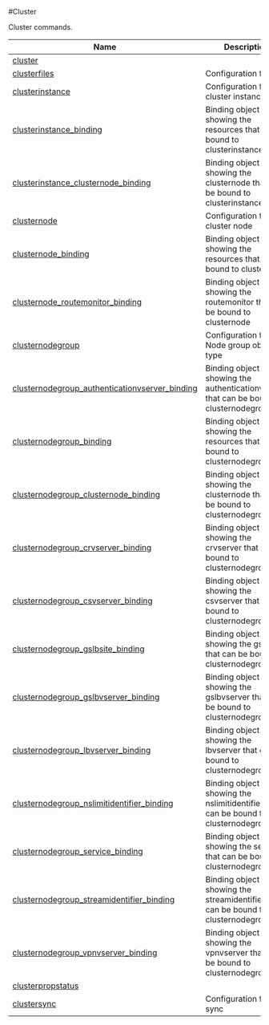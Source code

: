 #Cluster

Cluster commands.


<table><thead><tr><th>Name</th><th>Description</th></tr></thead><tbody><tr><td><a href=".././cluster/cluster/">cluster</a></td><td></td></tr><tr><td><a href=".././clusterfiles/clusterfiles/">clusterfiles</a></td><td>Configuration for files</td></tr><tr><td><a href=".././clusterinstance/clusterinstance/">clusterinstance</a></td><td>Configuration for cluster instance</td></tr><tr><td><a href=".././clusterinstance_binding/clusterinstance_binding/">clusterinstance_binding</a></td><td>Binding object showing the resources that can be bound to clusterinstance</td></tr><tr><td><a href=".././clusterinstance_clusternode_binding/clusterinstance_clusternode_binding/">clusterinstance_clusternode_binding</a></td><td>Binding object showing the clusternode that can be bound to clusterinstance</td></tr><tr><td><a href=".././clusternode/clusternode/">clusternode</a></td><td>Configuration for cluster node</td></tr><tr><td><a href=".././clusternode_binding/clusternode_binding/">clusternode_binding</a></td><td>Binding object showing the resources that can be bound to clusternode</td></tr><tr><td><a href=".././clusternode_routemonitor_binding/clusternode_routemonitor_binding/">clusternode_routemonitor_binding</a></td><td>Binding object showing the routemonitor that can be bound to clusternode</td></tr><tr><td><a href=".././clusternodegroup/clusternodegroup/">clusternodegroup</a></td><td>Configuration for Node group object type</td></tr><tr><td><a href=".././clusternodegroup_authenticationvserver_binding/clusternodegroup_authenticationvserver_binding/">clusternodegroup_authenticationvserver_binding</a></td><td>Binding object showing the authenticationvserver that can be bound to clusternodegroup</td></tr><tr><td><a href=".././clusternodegroup_binding/clusternodegroup_binding/">clusternodegroup_binding</a></td><td>Binding object showing the resources that can be bound to clusternodegroup</td></tr><tr><td><a href=".././clusternodegroup_clusternode_binding/clusternodegroup_clusternode_binding/">clusternodegroup_clusternode_binding</a></td><td>Binding object showing the clusternode that can be bound to clusternodegroup</td></tr><tr><td><a href=".././clusternodegroup_crvserver_binding/clusternodegroup_crvserver_binding/">clusternodegroup_crvserver_binding</a></td><td>Binding object showing the crvserver that can be bound to clusternodegroup</td></tr><tr><td><a href=".././clusternodegroup_csvserver_binding/clusternodegroup_csvserver_binding/">clusternodegroup_csvserver_binding</a></td><td>Binding object showing the csvserver that can be bound to clusternodegroup</td></tr><tr><td><a href=".././clusternodegroup_gslbsite_binding/clusternodegroup_gslbsite_binding/">clusternodegroup_gslbsite_binding</a></td><td>Binding object showing the gslbsite that can be bound to clusternodegroup</td></tr><tr><td><a href=".././clusternodegroup_gslbvserver_binding/clusternodegroup_gslbvserver_binding/">clusternodegroup_gslbvserver_binding</a></td><td>Binding object showing the gslbvserver that can be bound to clusternodegroup</td></tr><tr><td><a href=".././clusternodegroup_lbvserver_binding/clusternodegroup_lbvserver_binding/">clusternodegroup_lbvserver_binding</a></td><td>Binding object showing the lbvserver that can be bound to clusternodegroup</td></tr><tr><td><a href=".././clusternodegroup_nslimitidentifier_binding/clusternodegroup_nslimitidentifier_binding/">clusternodegroup_nslimitidentifier_binding</a></td><td>Binding object showing the nslimitidentifier that can be bound to clusternodegroup</td></tr><tr><td><a href=".././clusternodegroup_service_binding/clusternodegroup_service_binding/">clusternodegroup_service_binding</a></td><td>Binding object showing the service that can be bound to clusternodegroup</td></tr><tr><td><a href=".././clusternodegroup_streamidentifier_binding/clusternodegroup_streamidentifier_binding/">clusternodegroup_streamidentifier_binding</a></td><td>Binding object showing the streamidentifier that can be bound to clusternodegroup</td></tr><tr><td><a href=".././clusternodegroup_vpnvserver_binding/clusternodegroup_vpnvserver_binding/">clusternodegroup_vpnvserver_binding</a></td><td>Binding object showing the vpnvserver that can be bound to clusternodegroup</td></tr><tr><td><a href=".././clusterpropstatus/clusterpropstatus/">clusterpropstatus</a></td><td></td></tr><tr><td><a href=".././clustersync/clustersync/">clustersync</a></td><td>Configuration for sync</td></tr></tbody></table>
